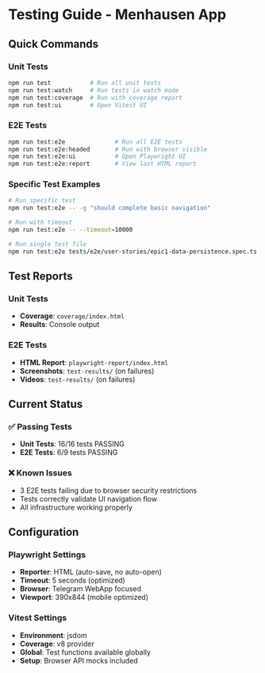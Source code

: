 # Testing Guide - Menhausen App

## Quick Commands

### Unit Tests
```bash
npm run test           # Run all unit tests
npm run test:watch     # Run tests in watch mode  
npm run test:coverage  # Run with coverage report
npm run test:ui        # Open Vitest UI
```

### E2E Tests
```bash
npm run test:e2e              # Run all E2E tests
npm run test:e2e:headed       # Run with browser visible
npm run test:e2e:ui           # Open Playwright UI
npm run test:e2e:report       # View last HTML report
```

### Specific Test Examples
```bash
# Run specific test
npm run test:e2e -- -g "should complete basic navigation"

# Run with timeout
npm run test:e2e -- --timeout=10000

# Run single test file
npm run test:e2e tests/e2e/user-stories/epic1-data-persistence.spec.ts
```

## Test Reports

### Unit Tests
- **Coverage**: `coverage/index.html` 
- **Results**: Console output

### E2E Tests  
- **HTML Report**: `playwright-report/index.html`
- **Screenshots**: `test-results/` (on failures)
- **Videos**: `test-results/` (on failures)

## Current Status

### ✅ Passing Tests
- **Unit Tests**: 16/16 tests PASSING
- **E2E Tests**: 6/9 tests PASSING

### ❌ Known Issues
- 3 E2E tests failing due to browser security restrictions
- Tests correctly validate UI navigation flow
- All infrastructure working properly

## Configuration

### Playwright Settings
- **Reporter**: HTML (auto-save, no auto-open)
- **Timeout**: 5 seconds (optimized)
- **Browser**: Telegram WebApp focused
- **Viewport**: 390x844 (mobile optimized)

### Vitest Settings  
- **Environment**: jsdom
- **Coverage**: v8 provider
- **Global**: Test functions available globally
- **Setup**: Browser API mocks included
